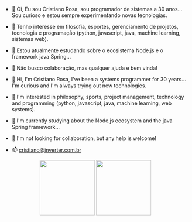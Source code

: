 - 👋 Oi, Eu sou Cristiano Rosa, sou programador de sistemas a 30 anos... Sou curioso e estou sempre experimentando novas tecnologias.
- 👀 Tenho interesse em filosofia, esportes, gerenciamento de projetos, tecnologia e programação (python, javascript, java, machine learning, sistemas web). 
- 🌱 Estou atualmente estudando sobre o ecosistema Node.js e o framework java Spring...
- 💞️ Não busco colaboração, mas qualquer ajuda e bem vinda!

- 👋 Hi, I'm Cristiano Rosa, I've been a systems programmer for 30 years... I'm curious and I'm always trying out new technologies.
- 👀 I'm interested in philosophy, sports, project management, technology and programming (python, javascript, java, machine learning, web systems).
- 🌱 I'm currently studying about the Node.js ecosystem and the java Spring framework...
- 💞️ I'm not looking for collaboration, but any help is welcome!

- 📫 cristiano@inverter.com.br

<div align="center">
<a href="https://github.com/cristianorosa">
<img height="150em" src="https://github-readme-stats.vercel.app/api/top-langs/?username=cristianorosa&layout=compact&langs_count=7&theme=dracula"/>
<img height="150em" src="https://github-readme-stats.vercel.app/api?username=cristianorosa&show_icons=true&theme=dracula&include_all_commits=true&count_private=true"/>
</div>
